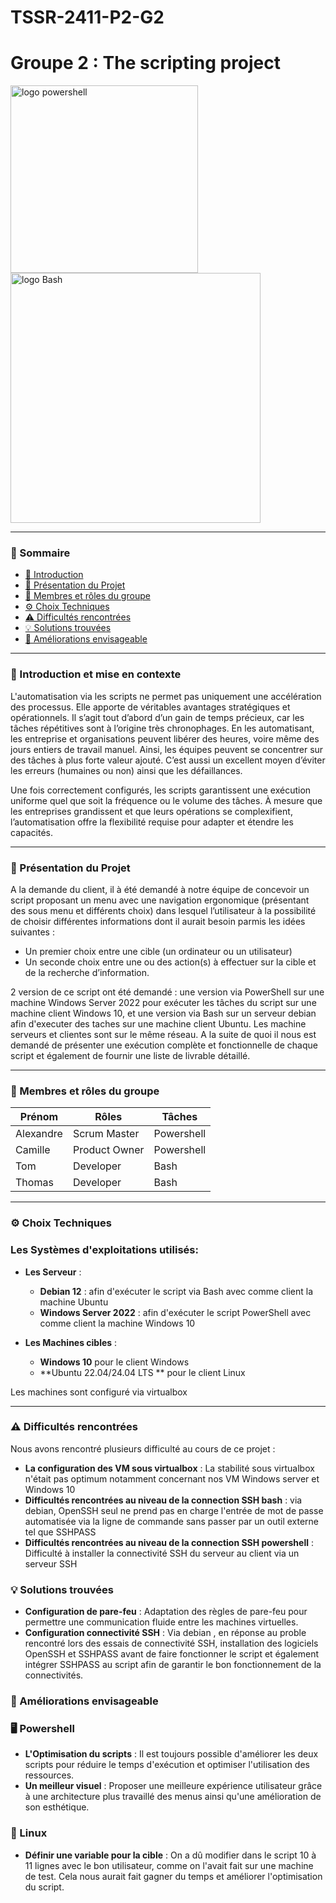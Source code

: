 # TSSR-2411-P2-G2
# Groupe 2 : The scripting project

<img src="https://ams-training.com/wp-content/uploads/2017/11/powershell.png" alt="logo powershell" width="300"> <img src="https://blog.desdelinux.net/wp-content/uploads/2019/01/bash-logo.jpg" alt="logo Bash" width="400">

---
### 📑 Sommaire
- [📜 Introduction](#introduction)
- [📝 Présentation du Projet](#presentation-projet)
- [👥 Membres et rôles du groupe](#membres-et-rôles-du-groupe)
- [⚙️ Choix Techniques](#choix-tech)
- [⚠️ Difficultés rencontrées](#difficultés-rencontrées)
- [💡 Solutions trouvées](#solutions)
- [🚀 Améliorations envisageable](#améliorations)
---
### **📜 Introduction et mise en contexte**
<span id="introduction"></span> 

L'automatisation via les scripts ne permet pas uniquement une accélération des processus. Elle apporte de véritables avantages stratégiques et opérationnels.
Il s’agit tout d’abord d’un gain de temps précieux, car les tâches répétitives sont à l’origine très chronophages. 
En les automatisant, les entreprise et organisations peuvent libérer des heures, voire même des jours entiers de travail manuel. 
Ainsi, les équipes peuvent se concentrer sur des tâches à plus forte valeur ajouté. C’est aussi un excellent moyen d’éviter les erreurs (humaines ou non) ainsi que les défaillances.

Une fois correctement configurés, les scripts garantissent une exécution uniforme quel que soit la fréquence ou le volume des tâches.
À mesure que les entreprises grandissent et que leurs opérations se complexifient, l’automatisation offre la flexibilité requise pour adapter et étendre les capacités.

---
### **📝 Présentation du Projet**
<span id="presentation-projet"></span>
A la demande du client, il à été demandé à notre équipe de concevoir un script proposant un menu avec une navigation ergonomique (présentant des sous menu et différents choix) dans lesquel l’utilisateur à la possibilité de choisir différentes informations dont il aurait besoin parmis les idées suivantes :

- Un premier choix entre une cible (un ordinateur ou un utilisateur)
- Un seconde choix entre une ou des action(s) à effectuer sur la cible et de la recherche d’information.

2 version de ce script ont été demandé : une version via PowerShell sur une machine Windows Server 2022 pour exécuter les tâches du script sur une  machine client Windows 10, et une version via Bash sur un serveur debian afin d'executer des taches sur une machine client Ubuntu.
Les machine serveurs et clientes sont sur le même réseau.
A la suite de quoi il nous est demandé de présenter une exécution complète et fonctionnelle de chaque script et également de fournir une liste de livrable détaillé.

---
### **👥 Membres et rôles du groupe**
<span id="membres-et-rôles-du-groupe"></span>  

| Prénom    | Rôles              | Tâches
| --------- | ------------------ | ------------------ 
| Alexandre | Scrum Master       | Powershell
| Camille   | Product Owner      | Powershell
| Tom       | Developer          | Bash
| Thomas    | Developer          | Bash

---
### **⚙️ Choix Techniques**
<span id="choix-tech"></span> 
### Les Systèmes d'exploitations utilisés:

- **Les Serveur** :
  - **Debian 12** : afin d'exécuter le script via Bash avec comme client la machine Ubuntu
  - **Windows Server 2022** : afin d'exécuter le script PowerShell avec comme client la machine Windows 10
  
- **Les Machines cibles** :
  - **Windows 10** pour le client Windows
  - **Ubuntu 22.04/24.04 LTS ** pour le client Linux

Les machines sont configuré via virtualbox

---
### **⚠️ Difficultés rencontrées**
<span id="difficultés-rencontrées"></span>
Nous avons rencontré plusieurs difficulté au cours de ce projet :

- **La configuration des VM sous virtualbox** : La stabilité sous virtualbox n'était pas optimum notamment concernant nos VM Windows server et Windows 10
- **Difficultés rencontrées au niveau de la connection SSH bash** : via debian, OpenSSH seul ne prend pas en charge l'entrée de mot de passe automatisée via la ligne de commande sans passer par un outil externe tel que SSHPASS
- **Difficultés rencontrées au niveau de la connection SSH powershell** : Difficulté à installer la connectivité SSH du serveur au client via un serveur SSH

### **💡 Solutions trouvées**
<span id="solutions"></span>

- **Configuration de pare-feu** : Adaptation des règles de pare-feu pour permettre une communication fluide entre les machines virtuelles.
- **Configuration connectivité SSH** : Via debian , en réponse au proble rencontré lors des essais de connectivité SSH, installation des logiciels OpenSSH et SSHPASS avant de faire fonctionner le script et également intégrer SSHPASS au script afin de garantir le bon fonctionnement de la connectivités.

### **🚀 Améliorations envisageable**
<span id="améliorations"></span>
### **🖥️ Powershell**
- **L'Optimisation du scripts** : Il est toujours possible d'améliorer les deux scripts pour réduire le temps d'exécution et optimiser l'utilisation des ressources.
- **Un meilleur visuel** : Proposer une meilleure expérience utilisateur grâce à une architecture plus travaillé des menus ainsi qu'une amélioration de son esthétique.

### **🐧 Linux**
- **Définir une variable pour la cible** : On a dû modifier dans le script 10 à 11 lignes avec le bon utilisateur, comme on l'avait fait sur une machine de test. Cela nous aurait fait gagner du temps et améliorer l'optimisation du script.
